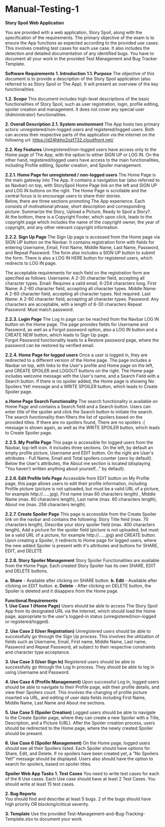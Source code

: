 # Manual-Testing-1
  
**Story Spoil Web Application** 

You are provided with a web application, Story Spoil, along with the specification of the requirements. The primary objective of the exam is to ensure the App functions as expected according to the provided use cases. This involves creating test cases for each use case. It also includes the detection and detailed documentation of any identified bugs. You have to document all your work in the provided Test Management and Bug Tracker Template. 

**Software Requirements**
**1. Introduction** 
 **1.1. Purpose** 
The objective of this document is to provide a description of the Story Spoil application (also referred to as Story Spoil or The App). It will present an overview of the key functionalities. 

 **1.2. Scope**
This document includes high-level descriptions of the basic functionalities of Story Spoil, such as user registration, login, profile editing, spoiler creation and management. It does not cover any special user (Administrator) functionalities. 
 
**2. Overall Description** 
 **2.1. System environment** 
The App hosts two primary actors: unregistered/non-logged users and registered/logged users. Both can access their respective parts of the application via the internet on the following url: 
https://d24hkho2ozf732.cloudfront.net/  
 
 **2.2. Key Features** 
Unregistered/non-logged users have access only to the Home page of The App, with the option to either SIGN UP or LOG IN. On the other hand, registered/logged users have access to the main functionalities, including Profile editing, Spoiler creation, and Spoiler management. 

 **2.2.1. Home Page for unregistered / non-logged users** 
The Home Page is the main gateway into The App. It contains a navigation bar (also referred to as Navbar) on top, with StorySpoil Home Page link on the left and SIGN UP and LOG IN buttons on the right. The Home Page is scrollable and the central focus is to encourage users to share their stories.  
Below, there are three sections promoting The App experience. Each consists of motivational phrase, short description and corresponding picture: Summarize the Story, Upload a Picture, Ready to Spoil a Story?.  
At the bottom, there is a Copyright Footer, which upon click, leads to the copyright page which includes the name of the copyright owner, the year of copyright, and any other relevant copyright information. 

 **2.2.2. Sign Up Page** 
The Sign Up page is accessed from the Home page via SIGN UP button on the Navbar. It contains registration form with fields for entering Username, Email, First Name, Middle Name, Last Name, Password, and Repeat Password. The form also includes a SIGN UP button to submit the form. There is also a LOG IN HERE button for registered users, which redirects to LOG IN page. 

The acceptable requirements for each field on the registration form are specified as follows: 
Username: A 2-30 character field, accepting all character types.  Email: Requires a valid email, 6-254 characters long. 
First Name: A 2-60 character field, accepting all character types. 
Middle Name: A 2-60 character field, accepting all character types. Not required. 
Last Name: A 2-60 character field, accepting all character types. 
Password: Any characters are acceptable, with a length of 6-30 characters Repeat Password: Must match password.

 **2.2.3. Login Page**
The Log In page can be reached from the Navbar LOG IN button on the Home page. The page provides fields for Username and Password, as well as a Forgot password option, also a LOG IN button and a CREATE NEW button, which leads to Sign Up page.  
Forgot Password functionality leads to a Restore password page, where the password can be restored by verified email. 

 **2.2.4. Home Page for logged users**
Once a user is logged in, they are redirected to a different version of the Home page. The page includes a Navbar on top, with links to the User's profile and Home page on the left, and CREATE SPOILER and LOGOUT buttons on the right. The Home page includes welcome message with the User's name, and a Search Field with a Search button. If there is no spoiler added, the Home page is showing No Spoilers Yet! message and a WRITE SPOILER button, which leads to Create Spoiler page. 

**а.Home Page Search Functionality** 
The search functionality is available on Home Page and contains  a Search field and a Search button. Users can enter title of the spoiler and click the Search button to initiate the search. The search functionality then filters the list of spoilers based on the provided titles. If there are no spoilers found, There are no spoilers :( message is shown again, as well as the WRITE SPOILER button, which leads to Create Spoiler page.  

 **2.2.5. My Profile Page** 
This page is accessible for logged users from the Navbar, top-left icon.  It includes three sections. On the left, by default an empty profile picture, Username and EDIT button. On the right are User's attributes  - Full Name, Email and Total spoilers counter (zero by default). Below the User's attributes, the About me section is located (displaying "You haven’t written anything about yourself…" by default). 

  **2.2.6. Edit Profile Info Page**
 Accessible from EDIT button on My Profile page, this page allows users to edit their profile information, including Profile picture (picture is not uploaded, but must be a valid URL of a picture, for example http://......jpg), First name (max 60 characters length) , Middle Name (max. 60 characters length), Last name (max. 60 characters length), About me (max. 256 characters length).  
 
 **2.2.7. Create Spoiler Page** 
This page is accessible from the Create Spoiler link on the navbar and contains the following: Story Title field (max. 70 characters length), Describe your story spoiler field (max. 400 characters length), Add a picture for the spoiler field (picture is not uploaded, but must be a valid URL of a picture, for example http://......jpg) and CREATE button. 
  Upon creating a Spoiler, it redirects to Home page for logged users, where the new added Spoiler is present with it's attributes and buttons for SHARE, EDIT, and DELETE 

 **2.2.8. Story Spoiler Management**
Story Spoiler Functionalities are available from the Home Page. Each created Story Spoiler has its own SHARE, EDIT and DELETE buttons.

**a. Share** - Available after clicking on SHARE button.
**b. Edit** - Available after clicking on EDIT button.
**c. Delete** - After clicking on DELETE button, the Spoiler is deleted and it disappers from the Home page. 

**Functional Requirements**  
**1. Use Case 1 (Home Page)** 
Users should be able to access The Story Spoil App from its designated URL via the Internet, which should load the Home page, appropriate to the user's logged-in status (unregistered/non-logged or registered/logged). 

**2. Use Case 2 (User Registration)** 
Unregistered users should be able to successfully go through the Sign Up process. This involves the utilization of fields such as Username, Email, First name, Middle Name, Last name, Password and Repeat Password, all subject to their respective constraints and character type acceptance.  

**3. Use Case 3 (User Sign In)** 
Registered users should be able to successfully go through the Log In process. They should be able to log in using  Username and Password. 

**4. Use Case 4 (Profile Management)** 
Upon successful Log In, logged users should be able to navigate to their Profile page, edit their profile details, and view their Spoilers count. This involves the changing of profile picture inserted via URL, and editing of user data fields including First Name, Middle Name, Last Name and About me sections. 

**5. Use Case 5 (Spoiler Creation)** 
Logged users should be able to navigate to the Create Spoiler page, where they can create a new Spoiler with a Title, Description, and a Picture (URL). After the Spoiler creation process, users should be redirected to the Home page, where the newly created Spoiler should be present. 
 
**6. Use Case 6 (Spoiler Management)** 
On the Home page, logged users should see all their Spoilers listed. Each Spoiler should have options for Share, Edit, and Delete. If no spoilers have been created yet, a "No Spoilers Yet!" message should be displayed. Users also should have the option to search for spoilers, based on spoiler titles. 

**Spoiler Web App Tasks** 
**1. Test Cases** 
You need to write test cases for each of the 6 Use cases. 
Each Use case should have at least 2 Test Cases. You should write at least 15 test cases. 

**2. Bug Reports**  
You should find and describe at least 5 bugs. 
2 of the bugs should have high priority OR blocking/critical severity. 

**3. Template** 
Use the provided Test-Management-and-Bug-Tracking-Template.xlsx to document your work. 

